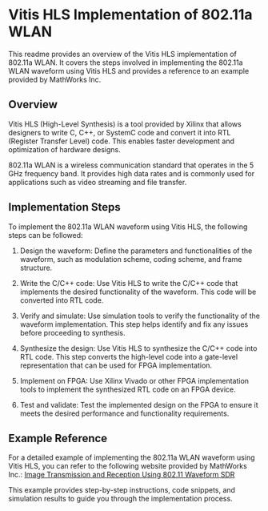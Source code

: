 # Vitis HLS Implementation of 802.11a WLAN

This readme provides an overview of the Vitis HLS implementation of 802.11a WLAN. It covers the steps involved in implementing the 802.11a WLAN waveform using Vitis HLS and provides a reference to an example provided by MathWorks Inc.

## Overview
Vitis HLS (High-Level Synthesis) is a tool provided by Xilinx that allows designers to write C, C++, or SystemC code and convert it into RTL (Register Transfer Level) code. This enables faster development and optimization of hardware designs.

802.11a WLAN is a wireless communication standard that operates in the 5 GHz frequency band. It provides high data rates and is commonly used for applications such as video streaming and file transfer.

## Implementation Steps
To implement the 802.11a WLAN waveform using Vitis HLS, the following steps can be followed:

1. Design the waveform: Define the parameters and functionalities of the waveform, such as modulation scheme, coding scheme, and frame structure.

2. Write the C/C++ code: Use Vitis HLS to write the C/C++ code that implements the desired functionality of the waveform. This code will be converted into RTL code.

3. Verify and simulate: Use simulation tools to verify the functionality of the waveform implementation. This step helps identify and fix any issues before proceeding to synthesis.

4. Synthesize the design: Use Vitis HLS to synthesize the C/C++ code into RTL code. This step converts the high-level code into a gate-level representation that can be used for FPGA implementation.

5. Implement on FPGA: Use Xilinx Vivado or other FPGA implementation tools to implement the synthesized RTL code on an FPGA device.

6. Test and validate: Test the implemented design on the FPGA to ensure it meets the desired performance and functionality requirements.

## Example Reference
For a detailed example of implementing the 802.11a WLAN waveform using Vitis HLS, you can refer to the following website provided by MathWorks Inc.: [Image Transmission and Reception Using 802.11 Waveform SDR](https://au.mathworks.com/help/wlan/ug/image-transmission-reception-using-802-11-waveform-sdr.html)

This example provides step-by-step instructions, code snippets, and simulation results to guide you through the implementation process.
